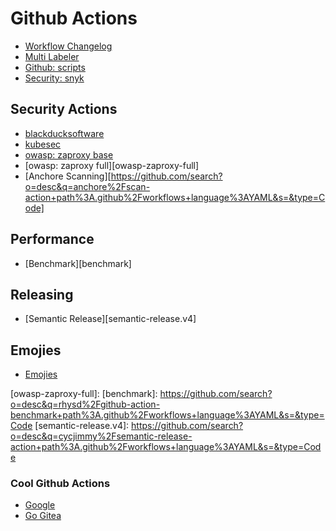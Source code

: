 # Github Actions

- [Workflow Changelog](https://github.com/search?o=desc&q=dangoslen%2Fchangelog-enforcer+path%3A.github%2Fworkflows+language%3AYAML&s=&type=Code)
- [Multi Labeler](https://github.com/search?o=desc&q=fuxingloh%2Fmulti-labeler+path%3A.github%2Fworkflows+language%3AYAML&s=&type=Code)
- [Github: scripts](https://github.com/search?o=desc&q=actions%2Fgithub-script+path%3A.github%2Fworkflows+language%3AYAML&s=&type=Code)
- [Security: snyk](https://github.com/search?o=desc&q=snyk%2Factions/node+path%3A.github%2Fworkflows+language%3AYAML&s=&type=Code)

## Security Actions

- [blackducksoftware][blackducksoftware]
- [kubesec][kubesec]
- [owasp: zaproxy base][owasp-zaproxy-base]
- [owasp: zaproxy full][owasp-zaproxy-full]
- [Anchore Scanning][https://github.com/search?o=desc&q=anchore%2Fscan-action+path%3A.github%2Fworkflows+language%3AYAML&s=&type=Code]

## Performance

- [Benchmark][benchmark]

## Releasing

- [Semantic Release][semantic-release.v4]

## Emojies

- [Emojies](https://github.com/ikatyang/emoji-cheat-sheet)

<!-- resources -->
[blackducksoftware]: https://github.com/search?o=desc&q=blackducksoftware%2Fgithub-action+path%3A.github%2Fworkflows+language%3AYAML&s=&type=Code
[kubesec]: https://github.com/search?o=desc&q=controlplaneio%2Fkubesec-action+path%3A.github%2Fworkflows+language%3AYAML&s=&type=Code
[owasp-zaproxy-base]: https://github.com/search?o=zaproxy&q=zaproxy%2Faction-baseline+path%3A.github%2Fworkflows+language%3AYAML&s=&type=Code
[owasp-zaproxy-full]:
[benchmark]: https://github.com/search?o=desc&q=rhysd%2Fgithub-action-benchmark+path%3A.github%2Fworkflows+language%3AYAML&s=&type=Code
[semantic-release.v4]: https://github.com/search?o=desc&q=cycjimmy%2Fsemantic-release-action+path%3A.github%2Fworkflows+language%3AYAML&s=&type=Code


### Cool Github Actions

- [Google](https://github.com/GoogleCloudPlatform/nodejs-docs-samples/tree/main/.github/workflows)
- [Go Gitea](https://github.com/go-gitea/gitea/tree/main)
